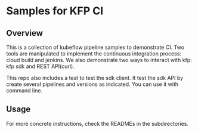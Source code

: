 # Samples for KFP CI

## Overview
This is a collection of kubeflow pipeline samples to demonstrate CI. Two tools are manipulated to implement the continuous integration process: cloud build and jenkins. We also demonstrate two ways to interact with kfp: kfp sdk and REST API(curl). 

This repo also includes a test to test the sdk client. It test the sdk API by create several pipelines and versions as indicated. You can use it with command line. 

## Usage
For more concrete instructions, check the READMEs in the subdirectories.